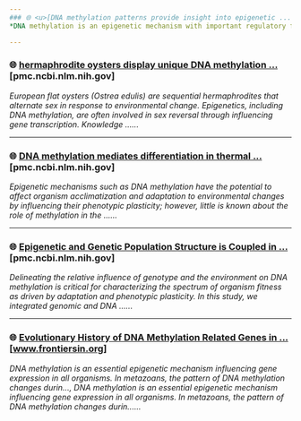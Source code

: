 ```yaml
---
### 🌐 <u>[DNA methylation patterns provide insight into epigenetic ...](https://pmc.ncbi.nlm.nih.gov/articles/PMC2996979/)</u> [pmc.ncbi.nlm.nih.gov]
*DNA methylation is an epigenetic mechanism with important regulatory functions in animals. While the mechanism itself is evolutionarily ancient, the distribution and function of DNA methylation is diverse both within and among phylogenetic groups. ......*

---
```

### 🌐 <u>[hermaphrodite oysters display unique DNA methylation ...](https://pmc.ncbi.nlm.nih.gov/articles/PMC12144841/)</u> [pmc.ncbi.nlm.nih.gov]
*European flat oysters (Ostrea edulis) are sequential hermaphrodites that alternate sex in response to environmental change. Epigenetics, including DNA methylation, are often involved in sex reversal through influencing gene transcription. Knowledge ......*

---
### 🌐 <u>[DNA methylation mediates differentiation in thermal ...](https://pmc.ncbi.nlm.nih.gov/articles/PMC7852555/)</u> [pmc.ncbi.nlm.nih.gov]
*Epigenetic mechanisms such as DNA methylation have the potential to affect organism acclimatization and adaptation to environmental changes by influencing their phenotypic plasticity; however, little is known about the role of methylation in the ......*

---
### 🌐 <u>[Epigenetic and Genetic Population Structure is Coupled in ...](https://pmc.ncbi.nlm.nih.gov/articles/PMC10468963/)</u> [pmc.ncbi.nlm.nih.gov]
*Delineating the relative influence of genotype and the environment on DNA methylation is critical for characterizing the spectrum of organism fitness as driven by adaptation and phenotypic plasticity. In this study, we integrated genomic and DNA ......*

---
### 🌐 <u>[Evolutionary History of DNA Methylation Related Genes in ...](https://www.frontiersin.org/journals/ecology-and-evolution/articles/10.3389/fevo.2021.698561/full)</u> [www.frontiersin.org]
*DNA methylation is an essential epigenetic mechanism influencing gene expression in all organisms. In metazoans, the pattern of DNA methylation changes durin..., DNA methylation is an essential epigenetic mechanism influencing gene expression in all organisms. In metazoans, the pattern of DNA methylation changes durin......*

